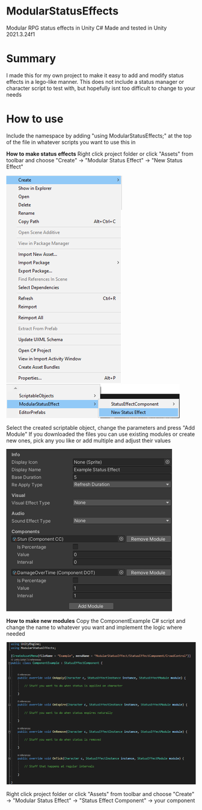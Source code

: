 # ModularStatusEffects
Modular RPG status effects in Unity C#
Made and tested in Unity 2021.3.24f1

# Summary
I made this for my own project to make it easy to add and modify status effects in a lego-like manner.
This does not include a status manager or character script to test with, but hopefully isnt too difficult to change to your needs

# How to use
Include the namespace by adding "using ModularStatusEffects;" at the top of the file in whatever scripts you want to use this in

**How to make status effects**
Right click project folder or click "Assets" from toolbar and choose 
"Create" -> "Modular Status Effect" -> "New Status Effect"

![alt text](https://github.com/Korhrob/ModularStatusEffects/blob/main/step1.png "Step1")
![alt text](https://github.com/Korhrob/ModularStatusEffects/blob/main/step2.png "Step2")

Select the created scriptable object, change the parameters and press "Add Module"
If you downloaded the files you can use existing modules or create new ones, pick any you like or add multiple and adjust their values

![alt text](https://github.com/Korhrob/ModularStatusEffects/blob/main/step3.png?raw=true "Step3")
  

**How to make new modules**
Copy the ComponentExample C# script and change the name to whatever you want and implement the logic where needed

![alt text](https://github.com/Korhrob/ModularStatusEffects/blob/main/step4.png "Step4")

Right click project folder or click "Assets" from toolbar and choose 
"Create" -> "Modular Status Effect" -> "Status Effect Component" -> your component
